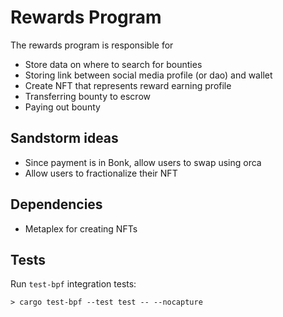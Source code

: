 # Rewards Program

The rewards program is responsible for

- Store data on where to search for bounties
- Storing link between social media profile (or dao) and wallet
- Create NFT that represents reward earning profile
- Transferring bounty to escrow
- Paying out bounty

## Sandstorm ideas

- Since payment is in Bonk, allow users to swap using orca
- Allow users to fractionalize their NFT

## Dependencies

- Metaplex for creating NFTs

## Tests

Run `test-bpf` integration tests:

```
> cargo test-bpf --test test -- --nocapture
```
